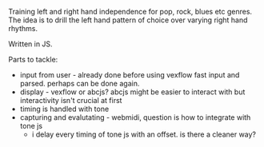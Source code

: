 Training left and right hand independence for pop, rock, blues etc genres. The idea is to drill the left hand pattern of choice over varying right hand rhythms.

Written in JS.

Parts to tackle:
- input from user - already done before using vexflow fast input and parsed. perhaps can be done again.
- display - vexflow or abcjs? abcjs might be easier to interact with but interactivity isn't crucial at first
- timing is handled with tone
- capturing and evalutating - webmidi, question is how to integrate with tone js
  - i delay every timing of tone js with an offset. is there a cleaner way?